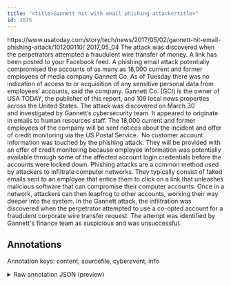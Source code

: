 ```yaml
---
title: "<title>Gannett hit with email phishing attack</title>"
id: 2075
---
```


<title>Gannett hit with email phishing attack</title>
<source> https://www.usatoday.com/story/tech/news/2017/05/02/gannett-hit-email-phishing-attack/101200110/ </source>
<date> 2017_05_04 </date>
<text>
The attack was discovered when the perpetrators attempted a fraudulent wire transfer of money.
A link has been posted to your Facebook feed. 
A phishing email attack potentially compromised the accounts of as many as 18,000 current and former employees of media company Gannett Co.
As of Tuesday there was no indication of access to or acquisition of any sensitive personal data from employees’ accounts, said the company.
Gannett Co. (GCI) is the owner of USA TODAY, the publisher of this report, and 109 local news properties across the United States.
The attack was discovered on March 30 and investigated by Gannett’s cybersecurity team. It appeared to originate in emails to human resources staff.
The 18,000 current and former employees of the company will be sent notices about the incident and offer of credit monitoring via the US Postal Service. 
No customer account information was touched by the phishing attack.
They will be provided with an offer of credit monitoring because employee information was potentially available through some of the affected account login credentials before the accounts were locked down.
Phishing attacks are a common method used by attackers to infiltrate computer networks. They typically consist of faked emails sent to an employee that entice them to click on a link that unleashes malicious software that can compromise their computer accounts. Once in a network, attackers can then leapfrog to other accounts, working their way deeper into the system.
In the Gannett attack, the infiltration was discovered when the perpetrator attempted to use a co-opted account for a fraudulent corporate wire transfer request. The attempt was identified by Gannett's finance team as suspicious and was unsuccessful.
</text>



## Annotations

Annotation keys: content, sourcefile, cyberevent, info

<details>
<summary>Raw annotation JSON (preview)</summary>

```json
{
  "content": "The attack was discovered when the perpetrators attempted a fraudulent wire transfer of money. A link has been posted to your Facebook feed.  A phishing email attack potentially compromised the accounts of as many as 18,000 current and former employees of media company\u00a0Gannett Co. As of Tuesday there was no indication of\u00a0access to or acquisition of any sensitive personal data from employees\u2019 accounts, said the company. Gannett Co. (GCI) is the owner of USA TODAY, the publisher of this report, and 109 local news properties across the United States. The attack was discovered on March 30 and\u00a0investigated by Gannett\u2019s cybersecurity team. It appeared to originate in emails to human resources staff. The 18,000 current and former employees of the company will be sent notices about the incident and offer of credit monitoring via the US Postal Service.\u00a0 No customer account information was touched by the phishing attack. They will be provided with an offer of credit monitoring because employee information was potentially available through some of the affected account login credentials before the accounts were locked down. Phishing attacks are a common method used by attackers to infiltrate computer networks. They typically consist of faked emails sent to an employee that entice them to click on a link that unleashes malicious software that can compromise their computer accounts. Once in a network, attackers can then leapfrog to other accounts, working their way deeper into the system. In the Gannett attack, the infiltration was discovered\u00a0when the\u00a0perpetrator attempted to use a co-opted account\u00a0for a fraudulent corporate wire transfer request. The\u00a0attempt was identified by Gannett's finance team as suspicious and was unsuccessful.",
  "sourcefile": "2075.txt",
  "cyberevent": {
    "hopper": [
      {
        "index": 0,
        "relation": "Same",
        "events": [
          {
            "index": "E6",
            "type": "Attack",
            "realis": "Generic",
            "nugget": {
              "startOffset": 1257,
              "index": "T13",
              "endOffset": 1264,
              "text": "sent to"
            },
            "argument": [
              {
                "index": "T12",
                "text": "faked emails",
                "endOffset": 1256,
                "role": {
                  "type": "Tool"
                },
                "startOffset": 1244,
                "type": "File"
              },
              {
                "index": "T14",
                "text": "an employee",
                "endOffset": 1276,
                "role": {
                  "type": "Victim"
                },
                "startOffset": 1265,
                "type": "Person"
              }
            ],
            "subtype": "Phishing"
          },
          {
            "index": "E7",
            "type": "Attack",
            "realis": "Generic",
            "nugget": {
              "startOffset": 1282,
              "index": "T15",
              "endOffset": 1288,
              "text": "entice"
            },
            "argument": [
              {
                "index": "T16",
                "text": "them",
                "endOffset": 1293,
                "role": {
                  "type": "Victim"
                },
                "startOffset": 1289,
                "type": "Person"
              },
              {
                "index": "T17",
                "text": "click on a link",
                "endOffset": 1312,
                "role": {
                  "CAPEC-Meta": "Action Spoofing",
                  "type": "Attack-Pattern",
                  "confidence": 0.856679230928421
                },
                "startOffset": 1297,
                "type": "Capabilities"
              },
              {
                "index": "T18",
                "text": "unleashes malicious software",
                "en
```
</details>
